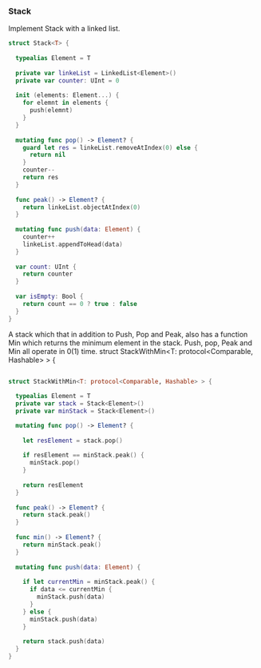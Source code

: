 ### Stack

Implement Stack with a linked list.

```swift 
struct Stack<T> {
 
  typealias Element = T
  
  private var linkeList = LinkedList<Element>()
  private var counter: UInt = 0
  
  init (elements: Element...) {
    for elemnt in elements {
      push(elemnt)
    }
  }
  
  mutating func pop() -> Element? {
    guard let res = linkeList.removeAtIndex(0) else {
      return nil
    }
    counter--
    return res
  }
  
  func peak() -> Element? {
    return linkeList.objectAtIndex(0)
  }
  
  mutating func push(data: Element) {
    counter++
    linkeList.appendToHead(data)
  }
  
  var count: UInt {
    return counter
  }
  
  var isEmpty: Bool {
    return count == 0 ? true : false
  }
}

```

 A stack which that in addition to Push, Pop and Peak, also has a function Min which returns the minimum element in the stack.
 Push, pop, Peak and Min all operate in 0(1) time.
 struct StackWithMin<T: protocol<Comparable, Hashable> > {

```swift 

struct StackWithMin<T: protocol<Comparable, Hashable> > {
  
  typealias Element = T
  private var stack = Stack<Element>()
  private var minStack = Stack<Element>()

  mutating func pop() -> Element? {
    
    let resElement = stack.pop()
    
    if resElement == minStack.peak() {
      minStack.pop()
    }
    
    return resElement
  }
  
  func peak() -> Element? {
    return stack.peak()
  }
  
  func min() -> Element? {
    return minStack.peak()
  }
  
  mutating func push(data: Element) {
    
    if let currentMin = minStack.peak() {
      if data <= currentMin {
        minStack.push(data)
      }
    } else {
      minStack.push(data)
    }
    
    return stack.push(data)
  }
}
```

